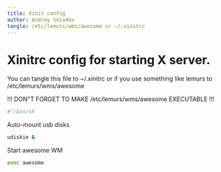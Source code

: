 ```yaml
---
title: Xinit config
author: Andrey Solodov
tangle: /etc/lemurs/wms/awesome or ~/.xinitrc
---
```


# Xinitrc config for starting X server.
You can tangle this file to ~/.xinitrc or if you use something like lemurs to 
/etc/lemurs/wms/awesome

!!! DON"T FORGET TO MAKE /etc/lemurs/wms/awesome EXECUTABLE !!!

```sh
#!/bin/sh 
```
Auto-mount usb disks
```sh
udiskie &
```
Start awesome WM
```sh
exec awesome
```
